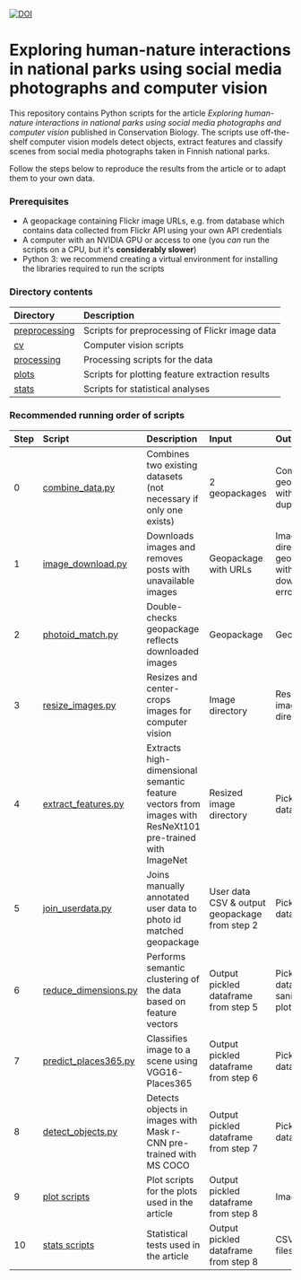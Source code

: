 [![DOI](https://zenodo.org/badge/DOI/10.5281/zenodo.4282145.svg)](https://doi.org/10.5281/zenodo.4282145)

# Exploring human-nature interactions in national parks using social media photographs and computer vision
This repository contains Python scripts for the article *Exploring human-nature interactions in national parks using social media photographs and computer vision* published in Conservation Biology. The scripts use off-the-shelf computer vision models detect objects, extract features and classify scenes from social media photographs taken in Finnish national parks.

Follow the steps below to reproduce the results from the article or to adapt them to your own data. 

### Prerequisites
* A geopackage containing Flickr image URLs, e.g. from database which contains data collected from Flickr API using your own API credentials
* A computer with an NVIDIA GPU or access to one (you *can* run the scripts on a CPU, but it's **considerably slower**)
* Python 3: we recommend creating a virtual environment for installing the libraries required to run the scripts

### Directory contents
| Directory | Description |
| :-------- | :---------- |
| [preprocessing](preprocessing)   | Scripts for preprocessing of Flickr image data |
| [cv](cv) | Computer vision scripts |
| [processing](processing) | Processing scripts for the data |
| [plots](plots) | Scripts for plotting feature extraction results |
| [stats](stats) | Scripts for statistical analyses |

### Recommended running order of scripts
| Step | Script | Description | Input | Output |
| ---- | :----- | :---------- | :---- | :----- |
| 0 | [combine_data.py](preprocessing/combine_data.py) | Combines two existing datasets (not necessary if only one exists) | 2 geopackages | Combined geopackage without duplicates |
| 1 | [image_download.py](preprocessing/image_download.py) | Downloads images and removes posts with unavailable images | Geopackage with URLs | Image directory & geopackage without download errors |
| 2 | [photoid_match.py](preprocessing/photoid_match.py) | Double-checks geopackage reflects downloaded images | Geopackage | Geopackage |
| 3 | [resize_images.py](preprocessing/resize_images.py) | Resizes and center-crops images for computer vision | Image directory | Resized image directory |
| 4 | [extract_features.py](processing/extract_features.py) | Extracts high-dimensional semantic feature vectors from images with ResNeXt101 pre-trained with ImageNet | Resized image directory | Pickled dataframe |
| 5 | [join_userdata.py](pprocessing/join_userdata.py) | Joins manually annotated user data to photo id matched geopackage | User data CSV & output geopackage from step 2 | Pickled dataframe |
| 6 | [reduce_dimensions.py](processing/reduce_dimensions.py) | Performs semantic clustering of the data based on feature vectors | Output pickled dataframe from step 5 | Pickled dataframe, a sanity check plot |
| 7 | [predict_places365.py](cv/predict_places365.py) | Classifies image to a scene using VGG16-Places365 | Output pickled dataframe from step 6 | Pickled dataframe |
| 8 | [detect_objects.py](cv/detect_objects.py) | Detects objects in images with Mask r-CNN pre-trained with MS COCO | Output pickled dataframe from step 7 | Pickled dataframe |
| 9 | [plot scripts](plots) | Plot scripts for the plots used in the article | Output pickled dataframe from step 8 | Image files |
| 10 | [stats scripts](stats) | Statistical tests used in the article | Output pickled dataframe from step 8 | CSV results files |
